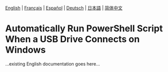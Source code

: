 [English](../en/AutoRunOnUSB.md) | [Français](../fr/AutoRunOnUSB.md) | [Español](../es/AutoRunOnUSB.md) | [Deutsch](../de/AutoRunOnUSB.md) | [日本語](../ja/AutoRunOnUSB.md) | [简体中文](../zh/AutoRunOnUSB.md)

# Automatically Run PowerShell Script When a USB Drive Connects on Windows

...existing English documentation goes here...
